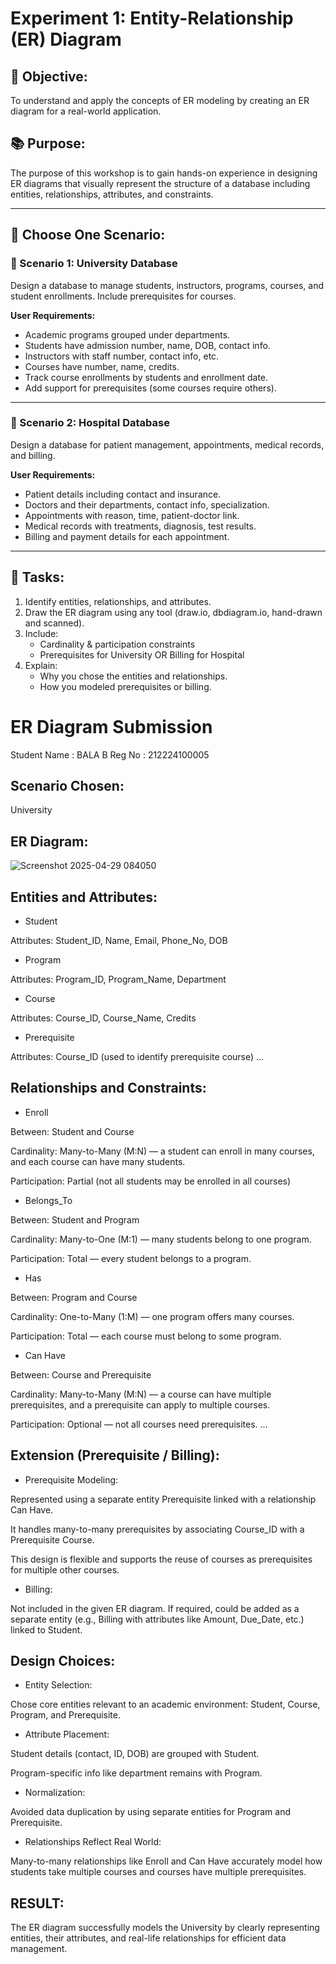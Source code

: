 # Experiment 1: Entity-Relationship (ER) Diagram

## 🎯 Objective:
To understand and apply the concepts of ER modeling by creating an ER diagram for a real-world application.

## 📚 Purpose:
The purpose of this workshop is to gain hands-on experience in designing ER diagrams that visually represent the structure of a database including entities, relationships, attributes, and constraints.

---

## 🧪 Choose One Scenario:

### 🔹 Scenario 1: University Database
Design a database to manage students, instructors, programs, courses, and student enrollments. Include prerequisites for courses.

**User Requirements:**
- Academic programs grouped under departments.
- Students have admission number, name, DOB, contact info.
- Instructors with staff number, contact info, etc.
- Courses have number, name, credits.
- Track course enrollments by students and enrollment date.
- Add support for prerequisites (some courses require others).

---

### 🔹 Scenario 2: Hospital Database
Design a database for patient management, appointments, medical records, and billing.

**User Requirements:**
- Patient details including contact and insurance.
- Doctors and their departments, contact info, specialization.
- Appointments with reason, time, patient-doctor link.
- Medical records with treatments, diagnosis, test results.
- Billing and payment details for each appointment.

---

## 📝 Tasks:
1. Identify entities, relationships, and attributes.
2. Draw the ER diagram using any tool (draw.io, dbdiagram.io, hand-drawn and scanned).
3. Include:
   - Cardinality & participation constraints
   - Prerequisites for University OR Billing for Hospital
4. Explain:
   - Why you chose the entities and relationships.
   - How you modeled prerequisites or billing.

# ER Diagram Submission
Student Name : BALA B
Reg No : 212224100005


## Scenario Chosen:
University 

## ER Diagram:
![Screenshot 2025-04-29 084050](https://github.com/user-attachments/assets/2ce46b51-d842-4117-8308-fe3c844fdbbf)

## Entities and Attributes:
- Student

Attributes: Student_ID, Name, Email, Phone_No, DOB

- Program

Attributes: Program_ID, Program_Name, Department

- Course

Attributes: Course_ID, Course_Name, Credits

- Prerequisite

Attributes: Course_ID (used to identify prerequisite course)
...

## Relationships and Constraints:
- Enroll

Between: Student and Course

Cardinality: Many-to-Many (M:N) — a student can enroll in many courses, and each course can have many students.

Participation: Partial (not all students may be enrolled in all courses)

- Belongs_To

Between: Student and Program

Cardinality: Many-to-One (M:1) — many students belong to one program.

Participation: Total — every student belongs to a program.

- Has

Between: Program and Course

Cardinality: One-to-Many (1:M) — one program offers many courses.

Participation: Total — each course must belong to some program.

- Can Have

Between: Course and Prerequisite

Cardinality: Many-to-Many (M:N) — a course can have multiple prerequisites, and a prerequisite can apply to multiple courses.

Participation: Optional — not all courses need prerequisites.
...

## Extension (Prerequisite / Billing):
- Prerequisite Modeling:

Represented using a separate entity Prerequisite linked with a relationship Can Have.

It handles many-to-many prerequisites by associating Course_ID with a Prerequisite Course.

This design is flexible and supports the reuse of courses as prerequisites for multiple other courses.

- Billing:

Not included in the given ER diagram. If required, could be added as a separate entity (e.g., Billing with attributes like Amount, Due_Date, etc.) linked to Student.


## Design Choices:
- Entity Selection:

Chose core entities relevant to an academic environment: Student, Course, Program, and Prerequisite.

- Attribute Placement:

Student details (contact, ID, DOB) are grouped with Student.

Program-specific info like department remains with Program.

- Normalization:

Avoided data duplication by using separate entities for Program and Prerequisite.

- Relationships Reflect Real World:

Many-to-many relationships like Enroll and Can Have accurately model how students take multiple courses and courses have multiple prerequisites.

## RESULT:
The ER diagram successfully models the University by clearly representing entities, their attributes, and real-life relationships for efficient data management.
